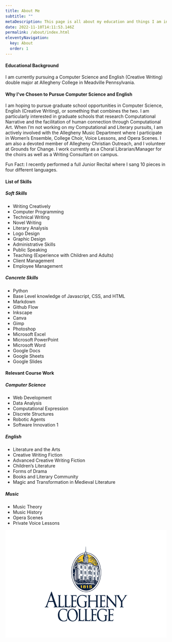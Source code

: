 ```yaml
---
title: About Me
subtitle: ""
metaDescription: This page is all about my education and things I am interested in.
date: 2022-11-10T14:11:53.146Z
permalink: /about/index.html
eleventyNavigation:
  key: About
  order: 1
---
```

#### Educational Background

I﻿ am currently pursuing a Computer Science and English (Creative Writing) double major at Allegheny College in Meadville Pennsylvania.

#### W﻿hy I've Chosen to Pursue Computer Science and English

I am hoping to pursue graduate school opportunities in Computer Science, English (Creative Writing), or something that combines the two. I am particularly interested in graduate schools that research Computational Narrative and the facilitation of human connection through Computational Art. When I’m not working on my Computational and Literary pursuits, I am actively involved with the Allegheny Music Department where I participate in Women’s Ensemble, College Choir, Voice Lessons, and Opera Scenes. I am also a devoted member of Allegheny Christian Outreach, and I volunteer at Grounds for Change. I work currently as a Choral Librarian/Manager for the choirs as well as a Writing Consultant on campus.

Fun Fact: I recently performed a full Junior Recital where I sang 10 pieces in four different languages.

#### List of Skills

##### Soft Skills

- Writing Creatively
- Computer Programming
- Technical Writing
- Novel Writing
- Literary Analysis
- Logo Design
- Graphic Design
- Administrative Skills
- Public Speaking
- Teaching (Experience with Children and Adults)
- Client Management
- Employee Management

##### Concrete Skills

- Python
- Base Level knowledge of Javascript, CSS, and HTML
- Markdown
- Github Flow
- Inkscape
- Canva
- Gimp
- Photoshop
- Microsoft Excel
- Microsoft PowerPoint
- Microsoft Word
- Google Docs
- Google Sheets
- Google Slides

#### Relevant Course Work

##### Computer Science

- Web Development
- Data Analysis
- Computational Expression
- Discrete Structures
- Robotic Agents
- Software Innovation 1

##### English

- Literature and the Arts
- Creative Writing Fiction
- Advanced Creative Writing Fiction
- Children’s Literature
- Forms of Drama
- Books and Literary Community
- Magic and Transformation in Medieval Literature

##### Music

- Music Theory
- Music History
- Opera Scenes
- Private Voice Lessons

![Bently Hall at Allegheny College](/src/assets/img/allegheny-college-photo-for-website.jpg "Allegheny College")
